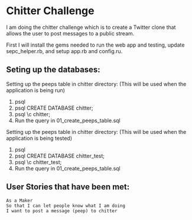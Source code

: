 Chitter Challenge
=================

I am doing the chitter challenge which is to create a Twitter clone that allows the user to post messages to a public stream.

First I will install the gems needed to run the web app and testing, update sepc_helper.rb, and setup app.rb and config.ru.

Seting up the databases:
----------
Setting up the peeps table in chitter directory:
(This will be used when the application is being run)
1. psql
2. psql CREATE DATABASE chitter;
3. psql \c chitter;
4. Run the query in 01_create_peeps_table.sql

Setting up the peeps table in chitter directory:
(This will be used when the application is being tested)
1. psql
2. psql CREATE DATABASE chitter_test;
3. psql \c chitter_test;
4. Run the query in 01_create_peeps_table.sql

User Stories that have been met:
-------

```
As a Maker
So that I can let people know what I am doing  
I want to post a message (peep) to chitter




```
